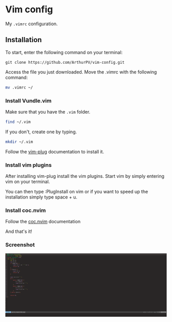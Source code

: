 # Vim config

My ```.vimrc``` configuration.

## Installation 

To start, enter the following command on your terminal:

```
git clone https://github.com/ArthurPV/vim-config.git
```

Access the file you just downloaded.
Move the .vimrc with the following command:

```bash
mv .vimrc ~/
```
### Install Vundle.vim

Make sure that you have the ```.vim``` folder.
```bash
find ~/.vim
```


If you don't, create one by typing.
```bash
mkdir ~/.vim
```

Follow the [vim-plug](https://github.com/junegunn/vim-plug) documentation to install it.

### Install vim plugins

After installing vim-plug install the vim plugins. Start vim by simply entering vim on your terminal.

You can then type :PlugInstall on vim or if you want to speed up the installation simply type space + u.

### Install coc.nvim

Follow the [coc.nvim](https://github.com/neoclide/coc.nvim) documentation

And that's it!

### Screenshot

![screenshot vim](/Screenshot_2020-07-05_15-44-45.png)

